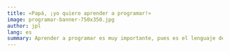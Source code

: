 ```yaml
---
title: «Papá, ¡yo quiero aprender a programar!»
image: programar-banner-750x350.jpg
author: jpl
lang: es
summary: Aprender a programar es muy importante, pues es el lenguaje del futuro. La Hora del Código, una iniciativa para que niños empiecen a programar.
---
```


